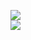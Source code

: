 [![](https://img.shields.io/badge/Made%20With-Github%20Spray-lightgrey.svg?style=for-the-badge&logo=github)](https://github.com/Annihil/github-spray#5681)  
[![](https://i.imgur.com/2DrTn0Z.gif)](https://github.com/Annihil/github-spray)